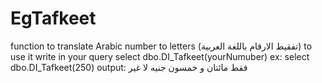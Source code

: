 # EgTafkeet
function to translate Arabic number to letters (تفقيط الارقام باللغة العربية)
to use it
write in your query 
select dbo.DI_Tafkeet(yourNumuber)
ex:
select dbo.DI_Tafkeet(250) output:  فقط مائتان و خمسون  جنيه لا غير
